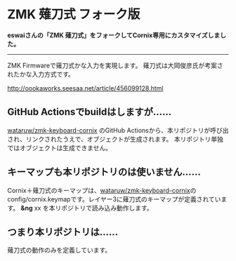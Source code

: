 # ZMK 薙刀式 フォーク版

**eswaiさんの「ZMK 薙刀式」をフォークしてCornix専用にカスタマイズしました。**

---

ZMK Firmwareで薙刀式かな入力を実現します。
薙刀式は大岡俊彦氏が考案されたかな入力方式です。

http://oookaworks.seesaa.net/article/456099128.html

## GitHub Actionsでbuildはしますが……

[wataruw/zmk-keyboard-cornix](https://github.com/wataruw/zmk-keyboard-cornix.git) のGitHub Actionsから、本リポジトリが呼び出され、リンクされたうえで、オブジェクトが生成されます。
本リポジトリ単独ではオブジェクトは生成できません。

## キーマップも本リポジトリのは使いません……

Cornix＋薙刀式のキーマップは、[wataruw/zmk-keyboard-cornix](https://github.com/wataruw/zmk-keyboard-cornix.git)のconfig/cornix.keymapです。レイヤー3に薙刀式のキーマップが定義されています。
**&ng** xx を本リポジトリで読み込み動作します。

## つまり本リポジトリは……

薙刀式の動作のみを定義しています。
